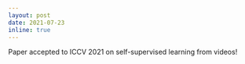 ```yaml
---
layout: post
date: 2021-07-23
inline: true
---
```


Paper accepted to ICCV 2021 on self-supervised learning from videos!

